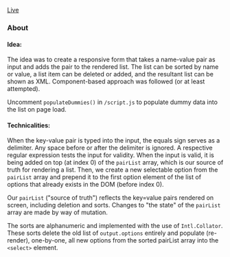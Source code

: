 [Live](https://pavsoldatov.github.io/Test-form/)

### About

#### Idea:

The idea was to create a responsive form that takes a name-value pair as input and adds the pair to the rendered list.
The list can be sorted by name or value, a list item can be deleted or added, and the resultant list can be shown as XML.
Component-based approach was followed (or at least attempted).

Uncomment `populateDummies()` in `/script.js` to populate dummy data into the list on page load.

#### Technicalities:

When the key-value pair is typed into the input, the equals sign serves as a delimiter. Any space before or after the delimiter is ignored. A respective regular expression tests the input for validity. When the input is valid, it is being added on top (at index 0) of the `pairList` array, which is our source of truth for rendering a list. Then, we create a new selectable option from the `pairList` array and prepend it to the first option element of the list of options that already exists in the DOM (before index 0).

Our `pairList` ("source of truth") reflects the key=value pairs rendered on screen, including deletion and sorts.
Changes to "the state" of the `pairList` array are made by way of mutation.

The sorts are alphanumeric and implemented with the use of `Intl.Collator`. These sorts delete the old list of `output.options` entirely and populate (re-render), one-by-one, all new options from the sorted pairList array into the `<select>` element.
